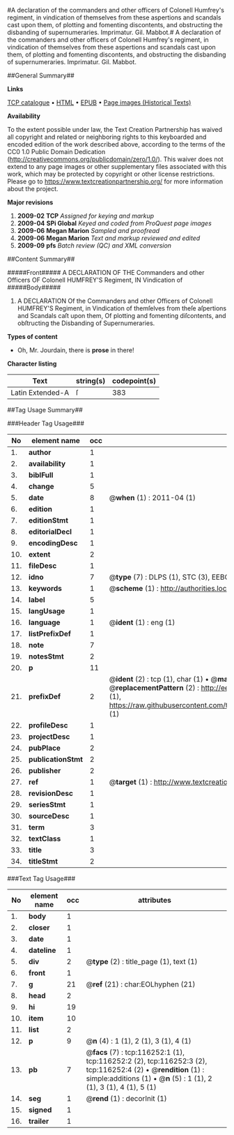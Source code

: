 #A declaration of the commanders and other officers of Colonell Humfrey's regiment, in vindication of themselves from these aspertions and scandals cast upon them, of plotting and fomenting discontents, and obstructing the disbanding of supernumeraries. Imprimatur. Gil. Mabbot.#
A declaration of the commanders and other officers of Colonell Humfrey's regiment, in vindication of themselves from these aspertions and scandals cast upon them, of plotting and fomenting discontents, and obstructing the disbanding of supernumeraries. Imprimatur. Gil. Mabbot.

##General Summary##

**Links**

[TCP catalogue](http://www.ota.ox.ac.uk/tcp/)  • 
[HTML](http://tei.it.ox.ac.uk/tcp/Texts-HTML/free/A82/A82129.html)  • 
[EPUB](http://tei.it.ox.ac.uk/tcp/Texts-EPUB/free/A82/A82129.epub) • 
[Page images (Historical Texts)](https://historicaltexts.jisc.ac.uk/eebo-99864033e)

**Availability**

To the extent possible under law, the Text Creation Partnership has waived all copyright and related or neighboring rights to this keyboarded and encoded edition of the work described above, according to the terms of the CC0 1.0 Public Domain Dedication (http://creativecommons.org/publicdomain/zero/1.0/). This waiver does not extend to any page images or other supplementary files associated with this work, which may be protected by copyright or other license restrictions. Please go to https://www.textcreationpartnership.org/ for more information about the project.

**Major revisions**

1. __2009-02__ __TCP__ *Assigned for keying and markup*
1. __2009-04__ __SPi Global__ *Keyed and coded from ProQuest page images*
1. __2009-06__ __Megan Marion__ *Sampled and proofread*
1. __2009-06__ __Megan Marion__ *Text and markup reviewed and edited*
1. __2009-09__ __pfs__ *Batch review (QC) and XML conversion*

##Content Summary##

#####Front#####
A DECLARATION OF THE Commanders and other Officers OF Colonell HUMFREY'S Regiment, IN Vindication of
#####Body#####

1. A DECLARATION Of the Commanders and other Officers of Colonell HUMFREY'S Regiment, in Vindication of themſelves from theſe aſpertions and Scandals caſt upon them, Of plotting and fomenting diſcontents, and obſtructing the Disbanding of Supernumeraries.

**Types of content**

  * Oh, Mr. Jourdain, there is **prose** in there!

**Character listing**


|Text|string(s)|codepoint(s)|
|---|---|---|
|Latin Extended-A|ſ|383|

##Tag Usage Summary##

###Header Tag Usage###

|No|element name|occ|attributes|
|---|---|---|---|
|1.|__author__|1||
|2.|__availability__|1||
|3.|__biblFull__|1||
|4.|__change__|5||
|5.|__date__|8| @__when__ (1) : 2011-04 (1)|
|6.|__edition__|1||
|7.|__editionStmt__|1||
|8.|__editorialDecl__|1||
|9.|__encodingDesc__|1||
|10.|__extent__|2||
|11.|__fileDesc__|1||
|12.|__idno__|7| @__type__ (7) : DLPS (1), STC (3), EEBO-CITATION (1), PROQUEST (1), VID (1)|
|13.|__keywords__|1| @__scheme__ (1) : http://authorities.loc.gov/ (1)|
|14.|__label__|5||
|15.|__langUsage__|1||
|16.|__language__|1| @__ident__ (1) : eng (1)|
|17.|__listPrefixDef__|1||
|18.|__note__|7||
|19.|__notesStmt__|2||
|20.|__p__|11||
|21.|__prefixDef__|2| @__ident__ (2) : tcp (1), char (1)  •  @__matchPattern__ (2) : ([0-9\-]+):([0-9IVX]+) (1), (.+) (1)  •  @__replacementPattern__ (2) : http://eebo.chadwyck.com/downloadtiff?vid=$1&page=$2 (1), https://raw.githubusercontent.com/textcreationpartnership/Texts/master/tcpchars.xml#$1 (1)|
|22.|__profileDesc__|1||
|23.|__projectDesc__|1||
|24.|__pubPlace__|2||
|25.|__publicationStmt__|2||
|26.|__publisher__|2||
|27.|__ref__|1| @__target__ (1) : http://www.textcreationpartnership.org/docs/. (1)|
|28.|__revisionDesc__|1||
|29.|__seriesStmt__|1||
|30.|__sourceDesc__|1||
|31.|__term__|3||
|32.|__textClass__|1||
|33.|__title__|3||
|34.|__titleStmt__|2||


###Text Tag Usage###

|No|element name|occ|attributes|
|---|---|---|---|
|1.|__body__|1||
|2.|__closer__|1||
|3.|__date__|1||
|4.|__dateline__|1||
|5.|__div__|2| @__type__ (2) : title_page (1), text (1)|
|6.|__front__|1||
|7.|__g__|21| @__ref__ (21) : char:EOLhyphen (21)|
|8.|__head__|2||
|9.|__hi__|19||
|10.|__item__|10||
|11.|__list__|2||
|12.|__p__|9| @__n__ (4) : 1 (1), 2 (1), 3 (1), 4 (1)|
|13.|__pb__|7| @__facs__ (7) : tcp:116252:1 (1), tcp:116252:2 (2), tcp:116252:3 (2), tcp:116252:4 (2)  •  @__rendition__ (1) : simple:additions (1)  •  @__n__ (5) : 1 (1), 2 (1), 3 (1), 4 (1), 5 (1)|
|14.|__seg__|1| @__rend__ (1) : decorInit (1)|
|15.|__signed__|1||
|16.|__trailer__|1||
